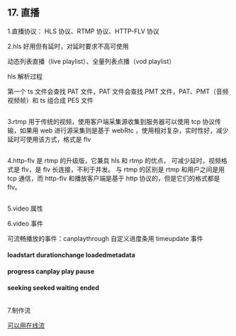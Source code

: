 ## 17. 直播

1.直播协议：
HLS 协议、RTMP 协议、HTTP-FLV 协议

2.hls 好用但有延时，对延时要求不高可使用
<img :src="$withBase('/assets/hls.png')">

动态列表直播（live playlist）、全量列表点播（vod playlist）

hls 解析过程

第一个 ts 文件会查找 PAT 文件，PAT 文件会查找 PMT 文件，PAT、PMT（音频视频帧）和 ts 组合成 PES 文件

<img :src="$withBase('/assets/hls-1.png')">

3.rtmp 用于传统的视频，使用客户端采集源收集到服务器可以使用 tcp 协议传输，如果用 web 进行源采集则是基于 webRtc
，使用相对复杂，实时性好，减少延时可使用该方式，格式是 flv

<img :src="$withBase('/assets/rtmp.png')">

4.http-flv 是 rtmp 的升级版，它兼具 hls 和 rtmp 的优点， 可减少延时，视频格式是 flv，是 flv 长连接，不利于并发。
与 rtmp 的区别是 rtmp 和用户之间是用 tcp 通信，而 http-flv 和播放客户端是基于 http 协议的，但是它们的格式都是 flv。

<img :src="$withBase('/assets/http-flv.png')">

5.video 属性
<img :src="$withBase('/assets/video-prop.png')">

6.video 事件

可流畅播放的事件：canplaythrough
自定义进度条用 timeupdate 事件

#### loadstart durationchange loadedmetadata

#### progress canplay play pause

#### seeking seeked waiting ended

<img :src="$withBase('/assets/video-event.png')">

7.制作流

[可以用在线流](https://blog.csdn.net/xbfengyu/article/details/100094747)
